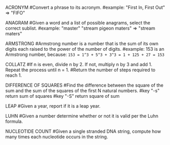 ACRONYM
#Convert a phrase to its acronym.
#example: "First In, First Out" => "FIFO"

ANAGRAM
#Given a word and a list of possible anagrams, select the correct sublist.
#example: "master" "stream pigeon maters" => "stream maters"

ARMSTRONG
#Armstrong number is a number that is the sum of its own digits each raised to the power of the number of digits.
#example: 153 is an Armstrong number, because: `153 = 1^3 + 5^3 + 3^3 = 1 + 125 + 27 = 153`

COLLATZ
#If n is even, divide n by 2. If not, multiply n by 3 and add 1. Repeat the process until n = 1.
#Return the number of steps required to reach 1.

DIFFERENCE OF SQUARES
#Find the difference between the square of the sum and the sum of the squares of the first N natural numbers.
#key "-s" return sum of squares
#key "-S" return square of sum

LEAP
#Given a year, report if it is a leap year.

LUHN
#Given a number determine whether or not it is valid per the Luhn formula.

NUCLEOTIDE COUNT
#Given a single stranded DNA string, compute how many times each nucleotide occurs in the string.
